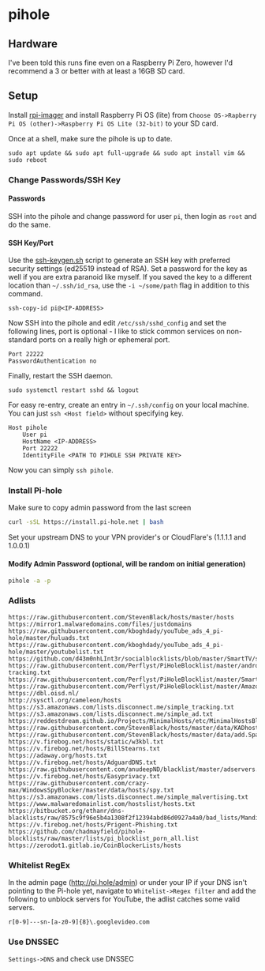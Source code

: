 # pihole

## Hardware

I've been told this runs fine even on a Raspberry Pi Zero, however I'd recommend a 3 or better with at least a 16GB SD card.

## Setup

Install [rpi-imager](https://www.raspberrypi.org/downloads/) and install
Raspberry Pi OS (lite) from `Choose OS->Rapberry Pi OS (other)->Raspberry Pi OS Lite (32-bit)` to your SD card.

Once at a shell, make sure the pihole is up to date.

`sudo apt update && sudo apt full-upgrade && sudo apt install vim && sudo reboot`

### Change Passwords/SSH Key

#### Passwords

SSH into the pihole and change password for user `pi`, then login as `root` and
do the same.

#### SSH Key/Port

Use the [ssh-keygen.sh](../scripts/ssh-keygen.sh) script to generate an SSH key
with preferred security settings (ed25519 instead of RSA). Set a password for
the key as well if you are extra paranoid like myself. If you saved the key to a
different location than `~/.ssh/id_rsa`, use the `-i ~/some/path` flag in
addition to this command.

`ssh-copy-id pi@<IP-ADDRESS>`

Now SSH into the pihole and edit `/etc/ssh/sshd_config` and set the following
lines, port is optional - I like to stick common services on non-standard ports
on a really high or ephemeral port.

```
Port 22222
PasswordAuthentication no
```

Finally, restart the SSH daemon.

`sudo systemctl restart sshd && logout`

For easy re-entry, create an entry in `~/.ssh/config` on your local machine. You can just `ssh <Host field>` without specifying key.

```
Host pihole
	User pi
	HostName <IP-ADDRESS>
	Port 22222
	IdentityFile <PATH TO PIHOLE SSH PRIVATE KEY>
```

Now you can simply `ssh pihole`.

### Install Pi-hole

Make sure to copy admin password from the last screen

```bash
curl -sSL https://install.pi-hole.net | bash
```

Set your upstream DNS to your VPN provider's or CloudFlare's (1.1.1.1 and 1.0.0.1)

#### Modify Admin Password (optional, will be random on initial generation)

```bash
pihole -a -p
```

### Adlists

```
https://raw.githubusercontent.com/StevenBlack/hosts/master/hosts 	
https://mirror1.malwaredomains.com/files/justdomains 	
https://raw.githubusercontent.com/kboghdady/youTube_ads_4_pi-hole/master/huluads.txt
https://raw.githubusercontent.com/kboghdady/youTube_ads_4_pi-hole/master/youtubelist.txt
https://github.com/d43m0nhLInt3r/socialblocklists/blob/master/SmartTV/smarttvblocklist.txt 	
https://raw.githubusercontent.com/Perflyst/PiHoleBlocklist/master/android-tracking.txt 	
https://raw.githubusercontent.com/Perflyst/PiHoleBlocklist/master/SmartTV.txt 	
https://raw.githubusercontent.com/Perflyst/PiHoleBlocklist/master/AmazonFireTV.txt 	
https://dbl.oisd.nl/ 	
http://sysctl.org/cameleon/hosts 	
https://s3.amazonaws.com/lists.disconnect.me/simple_tracking.txt 	
https://s3.amazonaws.com/lists.disconnect.me/simple_ad.txt
https://reddestdream.github.io/Projects/MinimalHosts/etc/MinimalHostsBlocker/minimalhosts 	
https://raw.githubusercontent.com/StevenBlack/hosts/master/data/KADhosts/hosts 	
https://raw.githubusercontent.com/StevenBlack/hosts/master/data/add.Spam/hosts 	
https://v.firebog.net/hosts/static/w3kbl.txt 	
https://v.firebog.net/hosts/BillStearns.txt 	
https://adaway.org/hosts.txt 	
https://v.firebog.net/hosts/AdguardDNS.txt 	
https://raw.githubusercontent.com/anudeepND/blacklist/master/adservers.txt 	
https://v.firebog.net/hosts/Easyprivacy.txt 	
https://raw.githubusercontent.com/crazy-max/WindowsSpyBlocker/master/data/hosts/spy.txt 	
https://s3.amazonaws.com/lists.disconnect.me/simple_malvertising.txt 	
https://www.malwaredomainlist.com/hostslist/hosts.txt 	
https://bitbucket.org/ethanr/dns-blacklists/raw/8575c9f96e5b4a1308f2f12394abd86d0927a4a0/bad_lists/Mandiant_APT1_Report_Appendix_D.txt 	
https://v.firebog.net/hosts/Prigent-Phishing.txt
https://github.com/chadmayfield/pihole-blocklists/raw/master/lists/pi_blocklist_porn_all.list 	
https://zerodot1.gitlab.io/CoinBlockerLists/hosts
```

### Whitelist RegEx

In the admin page (http://pi.hole/admin) or under your IP if your DNS isn't
pointing to the Pi-hole yet, navigate to `Whitelist->Regex filter` and add the
following to unblock servers for YouTube, the adlist catches some valid servers.

`r[0-9]---sn-[a-z0-9]{8}\.googlevideo.com`

### Use DNSSEC

`Settings->DNS` and check use DNSSEC
